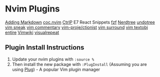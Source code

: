 # Nvim Plugins
[Adding Markdown](./adding-markdown.md)
[coc.nvim](./coc-nvim.md)
[CtrlP](./ctrlp.md)
E7 React Snippets
[fzf](./fzf.md)
[Nerdtree](./nerdtree.md)
[undotree](./undotree.md)
[vim sneak](./vim-sneak.md)
[vim commentary](./vim-commentary.md)
[vim-proje/ctionist](./plugins/vim-projectionist.md)
[vim surround](./plugins/vim-surround.md)
[vim textobj entire](./vim-textobj-entire.md)
[Vimwiki](./vimwiki.md)
[visualrepeat](./visualrepeat.md)

## Plugin Install Instructions
1. Update your nvim plugins with `:source %`
2. Then install the new package with `:PlugInstall` (Assuming you are using <a href="https://github.com/junegunn/vim-plug" target="_blank">Plug</a>) - A popular Vim plugin manager
